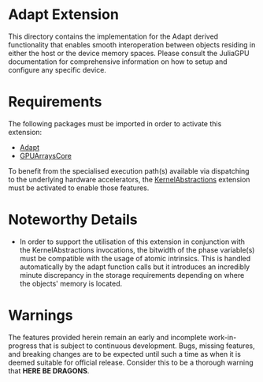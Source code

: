 # Adapt Extension

This directory contains the implementation for the Adapt derived functionality that enables smooth interoperation between objects residing in either the host or the device memory spaces. Please consult the JuliaGPU documentation for comprehensive information on how to setup and configure any specific device.

# Requirements

The following packages must be imported in order to activate this extension:
- [Adapt](https://github.com/JuliaGPU/Adapt.jl)
- [GPUArraysCore](https://github.com/JuliaGPU/GPUArrays.jl)

To benefit from the specialised execution path(s) available via dispatching to the underlying hardware accelerators, the [KernelAbstractions](https://github.com/JuliaGPU/KernelAbstractions.jl) extension must be activated to enable those features.

# Noteworthy Details

- In order to support the utilisation of this extension in conjunction with the KernelAbstractions invocations, the bitwidth of the phase variable(s) must be compatible with the usage of atomic intrinsics. This is handled automatically by the adapt function calls but it introduces an incredibly minute discrepancy in the storage requirements depending on where the objects' memory is located.

# Warnings

The features provided herein remain an early and incomplete work-in-progress that is subject to continuous development. Bugs, missing features, and breaking changes are to be expected until such a time as when it is deemed suitable for official release. Consider this to be a thorough warning that **HERE BE DRAGONS**.
